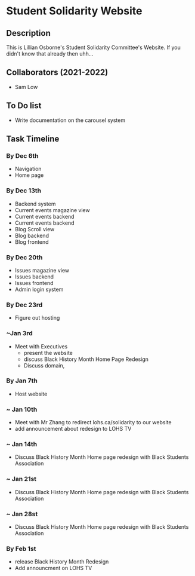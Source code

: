 # Student Solidarity Website
## Description
This is Lillian Osborne's Student Solidarity Committee's Website. If you didn't know that already then uhh...
## Collaborators (2021-2022)
* Sam Low
## To Do list
* Write documentation on the carousel system
## Task Timeline
### By Dec 6th
* Navigation
* Home page
### By Dec 13th
* Backend system
* Current events magazine view
* Current events backend
* Current events backend
* Blog Scroll view
* Blog backend
* Blog frontend
### By Dec 20th
* Issues magazine view
* Issues backend
* Issues frontend
* Admin login system
### By Dec 23rd
* Figure out hosting

### ~Jan 3rd
* Meet with Executives
  * present the website
  * discuss Black History Month Home Page Redesign
  * Discuss domain, 
### By Jan 7th
* Host website
### ~ Jan 10th
* Meet with Mr Zhang to redirect lohs.ca/solidarity to our website
* add announcement about redesign to LOHS TV
### ~ Jan 14th
* Discuss Black History Month Home page redesign with Black Students Association
### ~ Jan 21st
* Discuss Black History Month Home page redesign with Black Students Association
### ~ Jan 28st
* Discuss Black History Month Home page redesign with Black Students Association

### By Feb 1st 
* release Black History Month Redesign
* Add announcment on LOHS TV
